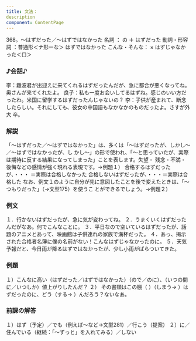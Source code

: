```yaml
---
title: 文法：
description
component: ContentPage
---
```



368。～はずだった／～はずではなかった
名詞 ： の ＋ はずだった
動詞・形容詞 ：普通形＜ナ形ーな＞ はずではなかった
こんな・そんな： × はずじゃなかった＜口＞
### ♪会話♪
李：難波君が出迎えに来てくれるはずだったんだが、急に都合が悪くなってね。奥さんが来てくれたよ。 良子：私も一度お会いしてるはずね。感じのいい方だったわ。米国に留学するはずだったんじゃないの？
李：子供が産まれて、断念したらしい。それにしても、彼女の中国語もなかなかのものだったよ。さすが外大
卒。
### 解説
「～はずだった／～はずではなかった」は、多くは「～はずだったが、しかし～／～はずではなかったが、し かし～」の形で使われ、「～と思っていたが、実際は期待に反する結果になってしまった」ことを表します。失望・ 残念・不満・後悔などの感情が強く現れる表現です。→例題１）
合格するはずだったが、・・・ ＝実際は合格しなかった 合格しないはずだったが、・・・＝実際は合格した
なお、例文１のように自分が先に意図したことを後で変えたときは、「～つもりだった」（→文型175）を使うこ とができるでしょう。→例題２）
### 例文
１．行かないはずだったが、急に気が変わってね。
２．うまくいくはずだったんだがなあ。何でこんなことに。
３．平日なので空いているはずだったが、話題のアニメとあって、映画館は子供連れの家族で満杯だった。
４．あっ、掲示された合格者名簿に僕の名前がない！こんなはずじゃなかったのに。
５．天気予報だと、今日雨が降るはずではなかったが、少し小雨がぱらついてきた。
### 例題
１）こんなに高い（はずだった／はずではなかった）（ので／のに）、（いつの間に／いつしか）値上がりしたんだ？
２） その書類はこの棚（ ）（しまう→ ）はずだったのに、どう（する→ ）んだろう？ないなあ。
### 前課の解答
１）はず（予定）／でも（例えば～など→文型281）／行こう（提案）
２）に／住んでいる（継続：「～ずっと」を入れてみる）／しない
